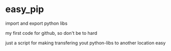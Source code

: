# easy_pip
import and export python libs


my first code for github, so don't be to hard 

just a script for making transfering yout python-libs to another location easy
